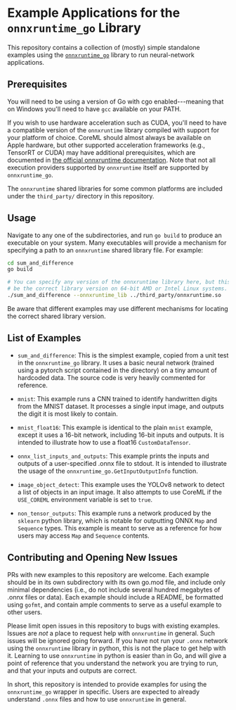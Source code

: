 Example Applications for the `onnxruntime_go` Library
=====================================================

This repository contains a collection of (mostly) simple standalone examples
using the [`onnxruntime_go`](https://github.com/yalue/onnxruntime_go) library
to run neural-network applications.


Prerequisites
-------------

You will need to be using a version of Go with cgo enabled---meaning that on
Windows you'll need to have `gcc` available on your PATH.

If you wish to use hardware acceleration such as CUDA, you'll need to have a
compatible version of the `onnxruntime` library compiled with support for your
platform of choice. CoreML should almost always be available on Apple hardware,
but other supported acceleration frameworks (e.g., TensorRT or CUDA) may have
additional prerequisites, which are documented in
[the official onnxruntime documentation](https://onnxruntime.ai/docs/execution-providers/).
Note that not all execution providers supported by `onnxruntime` itself are
supported by `onnxruntime_go`.

The `onnxruntime` shared libraries for some common platforms are included
under the `third_party/` directory in this repository.


Usage
-----

Navigate to any one of the subdirectories, and run `go build` to produce an
executable on your system.  Many executables will provide a mechanism for
specifying a path to an `onnxruntime` shared library file.  For example:

```bash
cd sum_and_difference
go build

# You can specify any version of the onnxruntime library here, but this would
# be the correct library version on 64-bit AMD or Intel Linux systems.
./sum_and_difference --onnxruntime_lib ../third_party/onnxruntime.so
```

Be aware that different examples may use different mechanisms for locating the
correct shared library version.


List of Examples
----------------

 - `sum_and_difference`: This is the simplest example, copied from a unit test
   in the `onnxruntime_go` library.  It uses a basic neural network (trained
   using a pytorch script contained in the directory) on a tiny amount of
   hardcoded data.  The source code is very heavily commented for reference.

 - `mnist`: This example runs a CNN trained to identify handwritten digits from
   the MNIST dataset. It processes a single input image, and outputs the digit
   it is most likely to contain.

 - `mnist_float16`: This example is identical to the plain `mnist` example,
   except it uses a 16-bit network, including 16-bit inputs and outputs. It is
   intended to illustrate how to use a float16 `CustomDataTensor`.

 - `onnx_list_inputs_and_outputs`: This example prints the inputs and outputs
   of a user-specified .onnx file to stdout. It is intended to illustrate the
   usage of the `onnxruntime_go.GetInputOutputInfo` function.

 - `image_object_detect`: This example uses the YOLOv8 network to detect a list
   of objects in an input image. It also attempts to use CoreML if the
   `USE_COREML` environment variable is set to `true`.

 - `non_tensor_outputs`: This example runs a network produced by the `sklearn`
   python library, which is notable for outputting ONNX `Map` and `Sequence`
   types. This example is meant to serve as a reference for how users may
   access `Map` and `Sequence` contents.

Contributing and Opening New Issues
-----------------------------------

PRs with new examples to this repository are welcome.  Each example should be
in its own subdirectory with its own go.mod file, and include only minimal
dependencies (i.e., do not include several hundred megabytes of .onnx files or
data). Each example should include a README, be formatted using `gofmt`, and
contain ample comments to serve as a useful example to other users.

Please limit open issues in this repository to bugs with existing examples.
Issues are _not_ a place to request help with `onnxruntime` in general. Such
issues will be ignored going forward.  If you have not run your `.onnx` network
using the `onnxruntime` library in python, this is not the place to get help
with it.  Learning to use `onnxruntime` in python is easier than in Go, and
will give a point of reference that you understand the network you are trying to
run, and that your inputs and outputs are correct.

In short, this repository is intended to provide examples for using the
`onnxruntime_go` wrapper in specific.  Users are expected to already understand
`.onnx` files and how to use `onnxruntime` in general.

